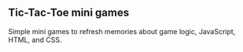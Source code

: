 Tic-Tac-Toe mini games
----------------------

Simple mini games to refresh memories about game logic, JavaScript, HTML, and CSS.
